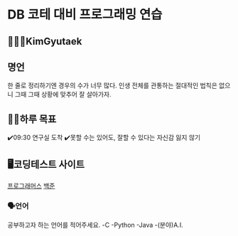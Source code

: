 # DB 코테 대비 프로그래밍 연습

## 🧑🏻‍💻KimGyutaek

## 명언
한 줄로 정리하기엔 경우의 수가 너무 많다. 
인생 전체를 관통하는 절대적인 법칙은 없으니
그때 그때 상황에 맞추어 잘 살아가자.

## 💪🏻하루 목표
✔️09:30 연구실 도착
✔️못할 수는 있어도, 잘할 수 있다는 자신감 잃지 않기

## 🖥️코딩테스트 사이트
[프로그래머스](https://www.programmers.co.kr/)
[백준](https://www.acmicpc.net/)

### 🗣️언어
공부하고자 하는 언어를 적어주세요.
-C
-Python
-Java
-(분야)A.I.
